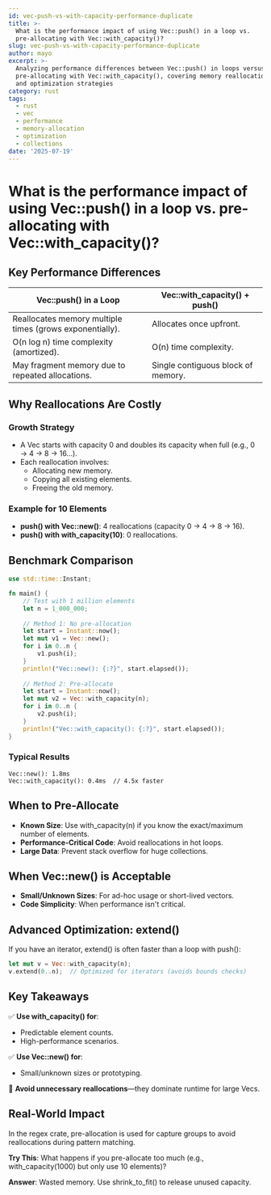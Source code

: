 ```yaml
---
id: vec-push-vs-with-capacity-performance-duplicate
title: >-
  What is the performance impact of using Vec::push() in a loop vs.
  pre-allocating with Vec::with_capacity()?
slug: vec-push-vs-with-capacity-performance-duplicate
author: mayo
excerpt: >-
  Analyzing performance differences between Vec::push() in loops versus
  pre-allocating with Vec::with_capacity(), covering memory reallocation costs
  and optimization strategies
category: rust
tags:
  - rust
  - vec
  - performance
  - memory-allocation
  - optimization
  - collections
date: '2025-07-19'
---
```


# What is the performance impact of using Vec::push() in a loop vs. pre-allocating with Vec::with_capacity()?

## Key Performance Differences

| Vec::push() in a Loop | Vec::with_capacity() + push() |
|----------------------|-------------------------------|
| Reallocates memory multiple times (grows exponentially). | Allocates once upfront. |
| O(n log n) time complexity (amortized). | O(n) time complexity. |
| May fragment memory due to repeated allocations. | Single contiguous block of memory. |

## Why Reallocations Are Costly

### Growth Strategy
- A Vec starts with capacity 0 and doubles its capacity when full (e.g., 0 → 4 → 8 → 16...).
- Each reallocation involves:
  - Allocating new memory.
  - Copying all existing elements.
  - Freeing the old memory.

### Example for 10 Elements
- **push() with Vec::new()**: 4 reallocations (capacity 0 → 4 → 8 → 16).
- **push() with with_capacity(10)**: 0 reallocations.

## Benchmark Comparison

```rust
use std::time::Instant;

fn main() {
    // Test with 1 million elements
    let n = 1_000_000;
    
    // Method 1: No pre-allocation
    let start = Instant::now();
    let mut v1 = Vec::new();
    for i in 0..n {
        v1.push(i);
    }
    println!("Vec::new(): {:?}", start.elapsed());
    
    // Method 2: Pre-allocate
    let start = Instant::now();
    let mut v2 = Vec::with_capacity(n);
    for i in 0..n {
        v2.push(i);
    }
    println!("Vec::with_capacity(): {:?}", start.elapsed());
}
```

### Typical Results
```
Vec::new(): 1.8ms  
Vec::with_capacity(): 0.4ms  // 4.5x faster
```

## When to Pre-Allocate

- **Known Size**: Use with_capacity(n) if you know the exact/maximum number of elements.
- **Performance-Critical Code**: Avoid reallocations in hot loops.
- **Large Data**: Prevent stack overflow for huge collections.

## When Vec::new() is Acceptable

- **Small/Unknown Sizes**: For ad-hoc usage or short-lived vectors.
- **Code Simplicity**: When performance isn't critical.

## Advanced Optimization: extend()

If you have an iterator, extend() is often faster than a loop with push():

```rust
let mut v = Vec::with_capacity(n);
v.extend(0..n);  // Optimized for iterators (avoids bounds checks)
```

## Key Takeaways

✅ **Use with_capacity() for**:
- Predictable element counts.
- High-performance scenarios.

✅ **Use Vec::new() for**:
- Small/unknown sizes or prototyping.

🚀 **Avoid unnecessary reallocations**—they dominate runtime for large Vecs.

## Real-World Impact

In the regex crate, pre-allocation is used for capture groups to avoid reallocations during pattern matching.

**Try This**: What happens if you pre-allocate too much (e.g., with_capacity(1000) but only use 10 elements)?

**Answer**: Wasted memory. Use shrink_to_fit() to release unused capacity.
